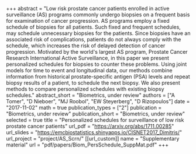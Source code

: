 +++
abstract = "Low risk prostate cancer patients enrolled in active surveillance (AS) programs commonly undergo biopsies on a frequent basis for examination of cancer progression. AS programs employ a fixed schedule of biopsies for all patients. Such fixed and frequent schedules, may schedule unnecessary biopsies for the patients. Since biopsies have an associated risk of complications, patients do not always comply with the schedule, which increases the risk of delayed detection of cancer progression. Motivated by the world's largest AS program, Prostate Cancer Research International Active Surveillance, in this paper we present personalized schedules for biopsies to counter these problems. Using joint models for time to event and longitudinal data, our methods combine information from historical prostate-specific antigen (PSA) levels and repeat biopsy results of a patient, to schedule the next biopsy. We also present methods to compare personalized schedules with existing biopsy schedules."
abstract_short = "Biometrics, under review"
authors = ["A Tomer", "D Nieboer", "MJ Roobol", "EW Steyerberg", "D Rizopoulos"]
date = "2017-11-02"
math = true
publication_types = ["2"]
publication = "Biometrics, under review"
publication_short = "Biometrics, under review"
selected = true
title = "Personalized schedules for surveillance of low risk prostate cancer patients"
url_pdf = "https://arxiv.org/abs/1711.00285"
url_slides = "https://emcbiostatistics.shinyapps.io/CISNET2017_Dimitris/"
url_project = "project/AS_Scrn/"
[[url_custom]]
    name = "Supplementary material"
    url = "pdf/papers/Biom_PersSchedule_SuppMat.pdf"
+++